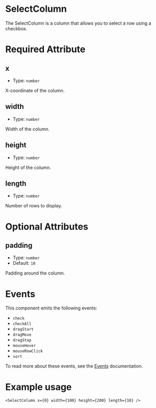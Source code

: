# SelectColumn

The SelectColumn is a column that allows you to select a row using a checkbox.

# Required Attribute

## x

- Type: `number`

X-coordinate of the column.

## width

- Type: `number`

Width of the column.

## height

- Type: `number`

Height of the column.

## length

- Type: `number`

Number of rows to display.

# Optional Attributes

## padding

- Type: `number`
- Default: `10`

Padding around the column.

# Events

This component emits the following events:

- `check`
- `checkAll`
- `dragStart`
- `dragMove`
- `dragStop`
- `mouseHover`
- `mouseRowClick`
- `sort`

To read more about these events, see the [Events](../utils/events.md) documentation.

# Example usage

```svelte
<SelectColumn x={0} width={100} height={200} length={10} />
```
